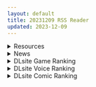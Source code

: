 ```yaml
---
layout: default
title: 20231209 RSS Reader
updated: 2023-12-09
---
```


<details class='content-parent'>
<summary>
Resources
</summary>
<details class='content-child'>
<summary>
<span class='rss-title'> [日系/合集][夏桜]逆転世界の風俗学園等28本[FGO/后宫][4.1G] </span> <a class='rss-link' href='https://gmgard.com/gm124318' target='_blank'>&nbsp;</a>
<div class='rss-published'> 🕛 20231208 14:58:12</div>
</summary>
<img src="https://static.gmgard.us/Images/upload/29383081817153532.jpg" /><br /><p>目录</p>
</details>
<details class='content-child'>
<summary>
<span class='rss-title'> [彩虹社报](C96) [よんかごわーくす (シカプ)] デュエサーの秘姫事-ヒメゴト- (遊☆戯☆王VRAINS) </span> <a class='rss-link' href='https://gmgard.com/gm124322' target='_blank'>&nbsp;</a>
<div class='rss-published'> 🕛 20231208 14:57:47</div>
</summary>
<img src="https://static.gmgard.us/Images/upload/19772082140030415.jpg" /><br /><p>我去，是黑暗决斗！</p>
</details>
<details class='content-child'>
<summary>
<span class='rss-title'> [もすまん (へんりいだ)] 恋桃はご主人様専用の両穴肉便器ロリメイド (オリジナル) </span> <a class='rss-link' href='https://gmgard.com/gm124323' target='_blank'>&nbsp;</a>
<div class='rss-published'> 🕛 20231208 13:47:39</div>
</summary>
<img src="https://static.gmgard.us/Images/upload/94110082146573662.jpg" /><br /><p>有钱的富豪家族专门找幼女来当女仆，然后随心所欲艹着玩的故事。这故事很符合大家对有钱人的看法，在下也觉得现实中肯定是会有类似的情况的。要这么多钱，不就是为了过那种可以尽情满足自己欲望的生活吗？</p>
</details>
<details class='content-child'>
<summary>
<span class='rss-title'> [未知字幕组][鈴木みら乃] カフェ・ジャンキー 1+2 </span> <a class='rss-link' href='https://gmgard.com/gm124321' target='_blank'>&nbsp;</a>
<div class='rss-published'> 🕛 20231208 12:02:28</div>
</summary>
<img src="https://iili.io/JI667FS.gif" /><br /><p>之前的视频有点糊 我就换了一个资源</p>
</details>
<details class='content-child'>
<summary>
<span class='rss-title'> [r18资源相关][悬赏金额:300]Seed of the Dead: Sweet Home V2.05R版本+魅力之歌DLC 全收集存档 </span> <a class='rss-link' href='https://gmgard.com/gm124313' target='_blank'>&nbsp;</a>
<div class='rss-published'> 🕛 20231208 09:45:42</div>
</summary>
<img src="https://static.gmgard.us/Images/upload/15447072346511023.jpg" /><br /><p>要求女性角色 回想全收集 后宫小游戏全收集(NTR回想可以不收集) 金钱全满,物品全满(接受修改的存档)</p>
</details>

</details>
<details class='content-parent'>
<summary>
News
</summary>
<details class='content-child'>
<summary>
<span class='rss-title'> 一人開發《KLARORO》像素風成人動作遊戲亮相，靠催眠光波征服異世界魔物娘 </span> <a class='rss-link' href='https://www.4gamers.com.tw/news/detail/61511/klaroro-g-eight-demo' target='_blank'>&nbsp;</a>
<div class='rss-published'> 🕛 20231208 21:12:31</div>
</summary>
<img src="https://img.4gamers.com.tw/news-image/07afb897-54b9-493c-bdcd-d6e5da06b67d.jpg"/>
臣服於現代魔法科技吧！
</details>
<details class='content-child'>
<summary>
<span class='rss-title'> Steam成人射♂擊♀《完美細胞計畫》紳士新作將登Steam，會跑會跳又能射的ㄐㄐ復仇記 </span> <a class='rss-link' href='https://www.4gamers.com.tw/news/detail/61507/perfect-cells-project-g-eight-demo' target='_blank'>&nbsp;</a>
<div class='rss-published'> 🕛 20231208 19:25:54</div>
</summary>
<img src="https://img.4gamers.com.tw/news-image/7d32e9e4-56a1-4124-b80d-94fc2855b0ab.jpg"/>
人類太可惡
</details>
<details class='content-child'>
<summary>
<span class='rss-title'> 瞇眼老闆娘有夠香！紳士新作《台灣戀愛物語⁵》G-EIGHT開放試玩，體驗人妻在後廚偷做奶油香腸炒飯 </span> <a class='rss-link' href='https://www.4gamers.com.tw/news/detail/61505/mango-party-taiwan-5-love-stories-g-eight-game-show' target='_blank'>&nbsp;</a>
<div class='rss-published'> 🕛 20231208 17:46:33</div>
</summary>
<img src="https://img.4gamers.com.tw/news-image/cd91b292-efb8-4428-aadf-384be620f9cb.jpg"/>
當然有興趣！
</details>
<details class='content-child'>
<summary>
<span class='rss-title'> 國產成人彈幕新作《魅惑之翼》G-EIGHT開放試玩，少女爆衣前同志仍須努力射擊 </span> <a class='rss-link' href='https://www.4gamers.com.tw/news/detail/61501/hide-games-ramen-cat-studio-wings-of-seduction' target='_blank'>&nbsp;</a>
<div class='rss-published'> 🕛 20231208 16:51:32</div>
</summary>
<img src="https://img.4gamers.com.tw/news-image/896e5d74-bc7d-47b6-92e7-127395cf3d8c.jpg"/>
彈道射擊感不錯
</details>

</details>
<details class='content-parent'>
<summary>
DLsite Game Ranking
</summary>
<details class='content-child'>
<summary>
<span class='rss-title'> スク水少女快楽拷問シミュレーション【放課後の体育倉庫で止まない絶頂地獄】 [紺色くらぶ] </span> <a class='rss-link' href='https://www.dlsite.com/maniax/work/=/product_id/RJ01111622.html' target='_blank'>&nbsp;</a>
<div class='rss-published'> 🕛 20231209 13:10:16</div>
</summary>
<img src ="http://img.dlsite.jp/modpub/images2/work/doujin/RJ01112000/RJ01111622_img_main.jpg"/><br/>体育倉庫で無理やりイカせ続ける!強制絶頂Live2Dフルアニメーション&フルボイス!
</details>
<details class='content-child'>
<summary>
<span class='rss-title'> 忍堕とし [まろん☆まろん] </span> <a class='rss-link' href='https://www.dlsite.com/maniax/work/=/product_id/RJ01052320.html' target='_blank'>&nbsp;</a>
<div class='rss-published'> 🕛 20231209 13:10:16</div>
</summary>
<img src ="http://img.dlsite.jp/modpub/images2/work/doujin/RJ01053000/RJ01052320_img_main.jpg"/><br/>クリックで簡単に調教が楽しめる おさわり調教シミュレーションゲーム!!!たくさんのシーンがあるため、飽きることなく調教を楽しめます!!!調教シーンはフルアニメ&フルボイス! Live2Dを利用したぬるぬると動くアニメーション調教を、ぜひ体感してください!
</details>
<details class='content-child'>
<summary>
<span class='rss-title'> 悪魔の石板と呪いの犬姫 [HappyLambBarn] </span> <a class='rss-link' href='https://www.dlsite.com/maniax/work/=/product_id/RJ274510.html' target='_blank'>&nbsp;</a>
<div class='rss-published'> 🕛 20231209 13:10:16</div>
</summary>
<img src ="http://img.dlsite.jp/modpub/images2/work/doujin/RJ275000/RJ274510_img_main.jpg"/><br/>None
</details>
<details class='content-child'>
<summary>
<span class='rss-title'> シードオブザデッド:コンプリートエディション [TeamKRAMA] </span> <a class='rss-link' href='https://www.dlsite.com/maniax/work/=/product_id/RJ01119297.html' target='_blank'>&nbsp;</a>
<div class='rss-published'> 🕛 20231209 13:10:16</div>
</summary>
<img src ="http://img.dlsite.jp/modpub/images2/work/doujin/RJ01120000/RJ01119297_img_main.jpg"/><br/>可愛いあの子を守るため暴力とセックスが支配するZワールドで暴れまくれ!様々な武器を手にし、襲い掛かってくる怪物をぶっ殺せ! 彼女たちが怪我をしたときは即エッチでヒーリング!股間のマグナムも火を噴くぜ!彼女たちのハートも最高潮(エクスタシー)! 終わった世界で始まる新たな生活。主人公やヒロインたちに待ち受ける未来とは…!?
</details>
<details class='content-child'>
<summary>
<span class='rss-title'> シードオブザデッド:チャームソング [TeamKRAMA] </span> <a class='rss-link' href='https://www.dlsite.com/maniax/work/=/product_id/RJ01109096.html' target='_blank'>&nbsp;</a>
<div class='rss-published'> 🕛 20231209 13:10:16</div>
</summary>
<img src ="http://img.dlsite.jp/modpub/images2/work/doujin/RJ01110000/RJ01109096_img_main.jpg"/><br/>ホームタウン最大の危機!?今度のSoDは強大な敵に銃とマイクで立ち向かう!?最強のアイドルを夢見る少女、えいのまるが新たなヒロインとして参戦! 素早い動きと二丁拳銃で、敵を翻弄する戦闘スタイルだ!  そしてホームタウンに迫りくる、強大な敵の影。 無数のZと共に進行してくる敵から街を守ることができるのか。大事な場所を守るため、ヒロインたちはとある計画を進めることに? 歌って踊って撃ち殺せ!アイドル計画が、今始まる。
</details>

</details>
<details class='content-parent'>
<summary>
DLsite Voice Ranking
</summary>
<details class='content-child'>
<summary>
<span class='rss-title'> 【 ❗ 残り僅か ❗ 】⭐️12/8まで期間限定3大特典⭐️ 押しかけ同棲ギャル。誘惑JKリオちゃんとの甘々ラブハメ生活。【初恋えっち】 [桃色みんと] </span> <a class='rss-link' href='https://www.dlsite.com/maniax/work/=/product_id/RJ01112220.html' target='_blank'>&nbsp;</a>
<div class='rss-published'> 🕛 20231209 13:10:19</div>
</summary>
<img src ="http://img.dlsite.jp/modpub/images2/work/doujin/RJ01113000/RJ01112220_img_main.jpg"/><br/>あなたをどう見ても性的に愛してる従妹JKのリオちゃん。初恋の貴方と甘イチャ性活の為にやってきた♪ぐいぐい～っとえちえち誘惑してくる小悪魔JKリオちゃんは、意外と......?「このナマチチでぇ...イイコト...してあげちゃうんだけどなぁ...♪」
</details>
<details class='content-child'>
<summary>
<span class='rss-title'> 双子ロリ爆乳の媚び媚びお兄ちゃん誘惑【ロリ爆乳の双子が大好きなお兄ちゃんをメロメロにして、気持ちいいお漏らしぴゅっぴゅをさせる話】 [常世常闇所々] </span> <a class='rss-link' href='https://www.dlsite.com/maniax/work/=/product_id/RJ01096800.html' target='_blank'>&nbsp;</a>
<div class='rss-published'> 🕛 20231209 13:10:19</div>
</summary>
<img src ="http://img.dlsite.jp/modpub/images2/work/doujin/RJ01097000/RJ01096800_img_main.jpg"/><br/>ロリ爆乳の双子が大好きな親戚のお兄ちゃんを誘惑して、メロメロにさせてしまう甘々なマゾ向けの話です。女の子達に結婚を迫られるお兄ちゃん…左右から柔らかくて大きいおっぱいを押し付けられたり、耳を小さなお口でしゃぶられたり、少しずつ双子の魅力にハマっていきます…お兄ちゃんは魅惑的なロリ姉妹に負けてしまうのでしょうか?CV みもりあいの様
</details>
<details class='content-child'>
<summary>
<span class='rss-title'> 職員室でも保健室でも自宅でも! メスガキな教え子はイタズラしまくる! [ファウナス] </span> <a class='rss-link' href='https://www.dlsite.com/maniax/work/=/product_id/RJ01018155.html' target='_blank'>&nbsp;</a>
<div class='rss-published'> 🕛 20231209 13:10:19</div>
</summary>
<img src ="http://img.dlsite.jp/modpub/images2/work/doujin/RJ01019000/RJ01018155_img_main.jpg"/><br/>職員室で休憩中、なんとなくスマホでロリ画像を見ているあなた。 そんなところを教え子のシロに見られてしまいます......
</details>
<details class='content-child'>
<summary>
<span class='rss-title'> 【KU100】異世界娘のデリヘル嬢～当店人気トップ嬢たちのおちんぽご奉仕戦争 [ファウナス] </span> <a class='rss-link' href='https://www.dlsite.com/maniax/work/=/product_id/RJ01081666.html' target='_blank'>&nbsp;</a>
<div class='rss-published'> 🕛 20231209 13:10:19</div>
</summary>
<img src ="http://img.dlsite.jp/modpub/images2/work/doujin/RJ01082000/RJ01081666_img_main.jpg"/><br/>新たな刺激を求めるあなた。 以前アルブスに、アーテルとのおまんこ比べを提案されていたことを思い出し、二人を同時に呼び出す。 未経験の3Pプレイに、戸惑った様子を見せるアーテルとアルブス。しかしお気に入りのお客であるあなたを前に、たまらずご奉仕を始めるのだった。
</details>
<details class='content-child'>
<summary>
<span class='rss-title'> 通勤道中であの娘がみだらな行為をしてくる話【ASMRボイスドラマ版】 [嘘つき屋別館] </span> <a class='rss-link' href='https://www.dlsite.com/maniax/work/=/product_id/RJ01084305.html' target='_blank'>&nbsp;</a>
<div class='rss-published'> 🕛 20231209 13:10:19</div>
</summary>
<img src ="http://img.dlsite.jp/modpub/images2/work/doujin/RJ01085000/RJ01084305_img_main.jpg"/><br/>毎日億劫な通勤電車の中、いつも向かいに座っているあの娘。彼女はある日、あなたに向かってスカートをまくってパンツを見せつけてきた。毎朝パンツを見せつけられ彼女のエロさにハマっていってしまう…… もっと”イイコト”を期待して隣に座ってみると、期待に応えるように今度手コキをしてくれた。どうやら彼女もこの行為を楽しんでいる様子……
</details>

</details>
<details class='content-parent'>
<summary>
DLsite Comic Ranking
</summary>
<details class='content-child'>
<summary>
<span class='rss-title'> 家が湿気過ぎて生えてきた幻覚誘発するキノコを誤食して発情したあとのあれやこれ [捕食少女] </span> <a class='rss-link' href='https://www.dlsite.com/maniax/work/=/product_id/RJ01114389.html' target='_blank'>&nbsp;</a>
<div class='rss-published'> 🕛 20231209 13:10:23</div>
</summary>
<img src ="http://img.dlsite.jp/modpub/images2/work/doujin/RJ01115000/RJ01114389_img_main.jpg"/><br/>これはごく普通すぎて普通でしかない一人の女子大学生の日常ストーリーです。 家の中が湿気てキノコが生えることになり、好奇心からそのキノコを誤って摂取した結果、幻覚を体験します。本文は52ページ。特典のおまけ2枚付きです。
</details>
<details class='content-child'>
<summary>
<span class='rss-title'> まんこく武術会3〜鬼逝き⭐くノ一拷問編〜 [岡本画伯] </span> <a class='rss-link' href='https://www.dlsite.com/maniax/work/=/product_id/RJ01093491.html' target='_blank'>&nbsp;</a>
<div class='rss-published'> 🕛 20231209 13:10:23</div>
</summary>
<img src ="http://img.dlsite.jp/modpub/images2/work/doujin/RJ01094000/RJ01093491_img_main.jpg"/><br/>女子高生くノ一 が魔人を絶滅させるべく立ち上がった! しかし返り討ちに遭い、魔人たちの【快楽忍術】の餌食になってしまう・・!
</details>
<details class='content-child'>
<summary>
<span class='rss-title'> 平凡JKとふしぎなおクスリ [Yumemi Dream Land] </span> <a class='rss-link' href='https://www.dlsite.com/maniax/work/=/product_id/RJ01072394.html' target='_blank'>&nbsp;</a>
<div class='rss-published'> 🕛 20231209 13:10:23</div>
</summary>
<img src ="http://img.dlsite.jp/modpub/images2/work/doujin/RJ01073000/RJ01072394_img_main.jpg"/><br/>クラスの人気者に誘われて、カラオケに行った平凡なJKミキ。気が付けば、2つの穴の処女が奪われていて……。
</details>
<details class='content-child'>
<summary>
<span class='rss-title'> ヒル○ャールの肉床～波沫の章～ [可老家] </span> <a class='rss-link' href='https://www.dlsite.com/maniax/work/=/product_id/RJ01100852.html' target='_blank'>&nbsp;</a>
<div class='rss-published'> 🕛 20231209 13:10:23</div>
</summary>
<img src ="http://img.dlsite.jp/modpub/images2/work/doujin/RJ01101000/RJ01100852_img_main.jpg"/><br/>敗北したヒロインが魔物に捕まり、日々輪姦され、やがて孕み袋肉奴隷に堕ちる話。
</details>
<details class='content-child'>
<summary>
<span class='rss-title'> 女子校の性欲処理係として編入した男子生徒による記録 [あのんの大洪水伝説] </span> <a class='rss-link' href='https://www.dlsite.com/maniax/work/=/product_id/RJ439801.html' target='_blank'>&nbsp;</a>
<div class='rss-published'> 🕛 20231209 13:10:23</div>
</summary>
<img src ="http://img.dlsite.jp/modpub/images2/work/doujin/RJ440000/RJ439801_img_main.jpg"/><br/>これは女子校でただ一人の男子である『性欲処理係』のあなたと 欲求不満なドスケベ女子達との濃厚変態プレイの記録である──… 女子校に編入させられたあなたを待っていたのは、思春期でムラムラが止まらない女の子たちとの淫らな日々!?溜まりに溜まった性欲とこじれまくった性癖を解放すべく、 あの手この手であなたに変態プレイを求めてくる彼女達… ド淫乱なニオイフェチ女子に囲まれた、スケベ過ぎる学園性活!
</details>

</details>
